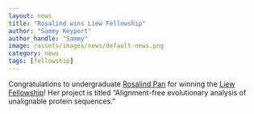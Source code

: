 ```yaml
---
layout: news
title: "Rosalind wins Liew Fellowship"
author: "Sammy Keyport"
author_handle: "Sammy"
image: /assets/images/news/default-news.png
category: news
tags: [fellowship]
---
```

Congratulations to undergraduate [Rosalind Pan] for winning the [Liew Fellowship]! Her project is titled “Alignment-free evolutionary analysis of unalignable protein sequences.”

[Rosalind Pan]: /team/rosalind-pan
[Liew Fellowship]: https://ccrf.uchicago.edu/undergraduate-research/liew-family-college-research-fellows-fund